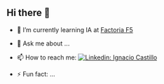 ## Hi there 👋

<!--
**IgnacioCastilloFranco/IgnacioCastilloFranco** is a ✨ _special_ ✨ repository because its `README.md` (this file) appears on your GitHub profile.

-->

- 🌱 I’m currently learning IA at [Factoria F5](https://factoriaf5.org/)

- 💬 Ask me about ...
- 📫 How to reach me: [![Linkedin: Ignacio Castillo](https://img.shields.io/badge/-amargopastor-blue?style=flat-square&logo=Linkedin&logoColor=white&link=https://www.linkedin.com/in/ignacio-castillo-franco-7068447/)](www.linkedin.com/in/ignacio-castillo-franco-7068447)
- ⚡ Fun fact: ...
